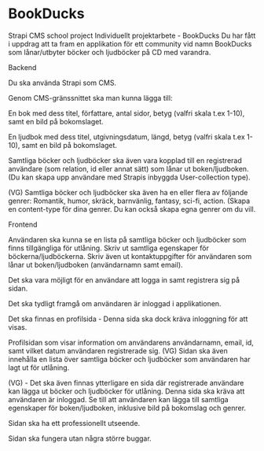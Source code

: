 # BookDucks
Strapi CMS school project
Individuellt projektarbete - BookDucks
Du har fått i uppdrag att ta fram en applikation för ett community vid namn BookDucks som lånar/utbyter böcker och ljudböcker på CD med varandra.

Backend

Du ska använda Strapi som CMS.

Genom CMS-gränssnittet ska man kunna lägga till:

En bok med dess titel, författare, antal sidor, betyg (valfri skala t.ex 1-10), samt en bild på bokomslaget.

En ljudbok med dess titel, utgivningsdatum, längd, betyg (valfri skala t.ex 1-10), samt en bild på bokomslaget.

Samtliga böcker och ljudböcker ska även vara kopplad till en registrerad användare (som relation, id eller annat sätt) som lånar ut boken/ljudboken. (Du kan skapa upp användare med Strapis inbyggda User-collection type).

(VG) Samtliga böcker och ljudböcker ska även ha en eller flera av följande genrer: Romantik, humor, skräck, barnvänlig, fantasy, sci-fi, action. (Skapa en content-type för dina genrer. Du kan också skapa egna genrer om du vill.


Frontend


Användaren ska kunna se en lista på samtliga böcker och ljudböcker som finns tillgängliga för utlåning. Skriv ut samtliga egenskaper för böckerna/ljudböckerna. Skriv även ut kontaktuppgifter för användaren som lånar ut boken/ljudboken (användarnamn samt email).

Det ska vara möjligt för en användare att logga in samt registrera sig på sidan.

Det ska tydligt framgå om användaren är inloggad i applikationen.

Det ska finnas en profilsida - Denna sida ska dock kräva inloggning för att visas.

Profilsidan som visar information om användarens användarnamn, email, id, samt vilket datum användaren registrerade sig. (VG) Sidan ska även innehålla en lista över samtliga böcker och ljudböcker som användaren har lagt ut för utlåning.

(VG) - Det ska även finnas ytterligare en sida där registrerade användare kan lägga ut böcker och ljudböcker för utlåning. Denna sida ska kräva att användaren är inloggad. Se till att användaren kan lägga till samtliga egenskaper för boken/ljudboken, inklusive bild på bokomslag och genrer. 

Sidan ska ha ett professionellt utseende.

Sidan ska fungera utan några större buggar.
